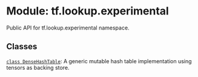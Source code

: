 <div itemscope itemtype="http://developers.google.com/ReferenceObject">
<meta itemprop="name" content="tf.lookup.experimental" />
<meta itemprop="path" content="Stable" />
</div>

# Module: tf.lookup.experimental

Public API for tf.lookup.experimental namespace.

<!-- Placeholder for "Used in" -->


## Classes

[`class DenseHashTable`](../../tf/lookup/experimental/DenseHashTable.md): A generic mutable hash table implementation using tensors as backing store.

